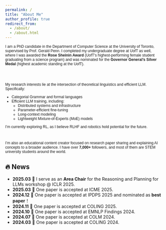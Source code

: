 ```yaml
---
permalink: /
title: "About Me"
author_profile: true
redirect_from: 
  - /about/
  - /about.html
---
```


<div style="font-size: 12px; font-family: 'Arial';">
I am a PhD candidate in the Department of Computer Science at the University of Toronto, supervised by Prof. Gerald Penn. I completed my undergraduate degree at UofT as well, where I was awarded the <strong>Rose Sheinin Award</strong> (UofT's highest-performing female student graduating from a science program) and was nominated for the <strong>Governor General’s Silver Medal</strong> (highest academic standing at the UofT).

<br><br>

My research interests lie at the intersection of theoretical linguistics and efficient LLM. Specifically:

<ul>
  <li>Categorial Grammar and formal languages</li>
  <li>Efficient LLM training, including:
    <ul>
      <li>Distributed systems and infrastructure</li>
      <li>Parameter-efficient fine-tuning</li>
      <li>Long-context modeling</li>
      <li>Lightweight Mixture-of-Experts (MoE) models</li>
    </ul>
  </li>
</ul>

I’m currently exploring RL, as I believe RLHF and robotics hold potential for the future.

<br>

I’m also an educational content creator focused on research paper sharing and explaining AI concepts to a broader audience. I have over <strong>7,000+</strong> followers, and most of them are STEM university students around the world.
</div>

## 🔥 News

- __2025.03__ 🎉 I serve as an **Area Chair** for the Reasoning and Planning for LLMs workshop @ ICLR 2025.
- __2025.03__ 🎉 One paper is accepted at ICME 2025.
- __2024.12__ 🏅 One paper is accepted at IPDPS 2025 and nominated as **best paper**！
- __2024.11__ 🎉 One paper is accepted at COLING 2025.
- __2024.10__ 🎉 One paper is accepted at EMNLP Findings 2024.
- __2024.07__ 🎉 One paper is accepted at COLM 2024.
- __2024.03__ 🎉 One paper is accepted at COLING 2024.
